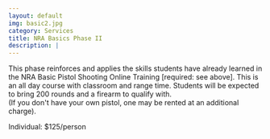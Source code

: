 ```yaml
---
layout: default
img: basic2.jpg
category: Services
title: NRA Basics Phase II
description: |
---
```

This phase reinforces and applies the skills students have already learned in the NRA Basic Pistol Shooting Online Training [required: see above]. This is an all day course with classroom and range time. Students will be expected to bring 200 rounds and a firearm to qualify with.    
(If you don't have your own pistol, one may be rented at an additional charge).     
   

Individual: $125/person